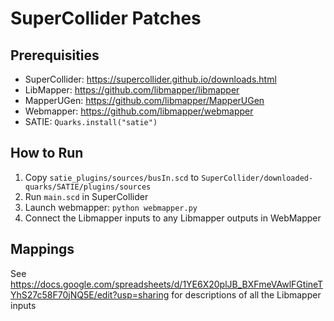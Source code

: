 # SuperCollider Patches

## Prerequisities
* SuperCollider: https://supercollider.github.io/downloads.html
* LibMapper: https://github.com/libmapper/libmapper
* MapperUGen: https://github.com/libmapper/MapperUGen
* Webmapper: https://github.com/libmapper/webmapper
* SATIE: `Quarks.install("satie")`

## How to Run
1. Copy `satie_plugins/sources/busIn.scd` to `SuperCollider/downloaded-quarks/SATIE/plugins/sources`
2. Run `main.scd` in SuperCollider
3. Launch webmapper: `python webmapper.py`
3. Connect the Libmapper inputs to any Libmapper outputs in WebMapper

## Mappings

See https://docs.google.com/spreadsheets/d/1YE6X20plJB_BXFmeVAwlFGtineTYhS27c58F70jNQ5E/edit?usp=sharing for descriptions of all the Libmapper inputs
